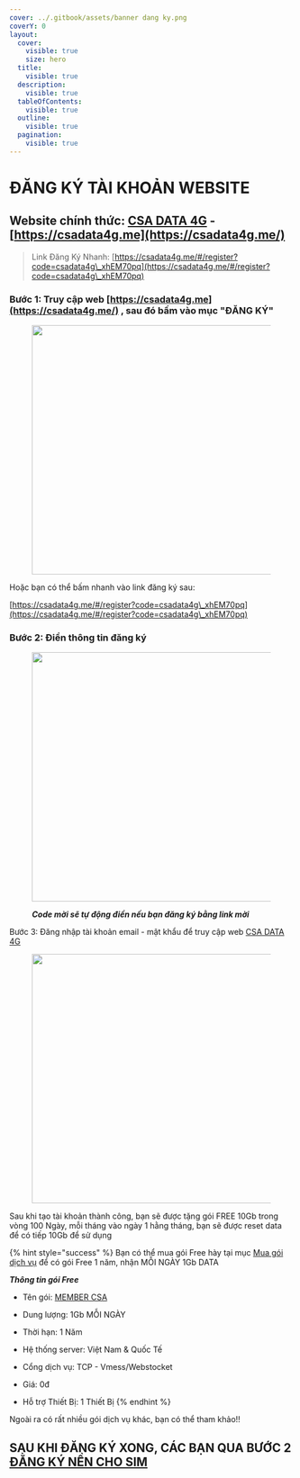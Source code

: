 ```yaml
---
cover: ../.gitbook/assets/banner dang ky.png
coverY: 0
layout:
  cover:
    visible: true
    size: hero
  title:
    visible: true
  description:
    visible: true
  tableOfContents:
    visible: true
  outline:
    visible: true
  pagination:
    visible: true
---
```


# ĐĂNG KÝ TÀI KHOẢN WEBSITE

## Website chính thức: [CSA DATA 4G](https://csadata4g.me/) - [https://csadata4g.me](https://csadata4g.me/)

> Link Đăng Ký Nhanh: [https://csadata4g.me/#/register?code=csadata4g\_xhEM70pq](https://csadata4g.me/#/register?code=csadata4g\_xhEM70pq)

### Bước 1: Truy cập web [https://csadata4g.me](https://csadata4g.me/) , sau đó bấm vào mục "ĐĂNG KÝ"

<figure><img src="../.gitbook/assets/1.jpg" alt="" width="443"><figcaption></figcaption></figure>

Hoặc bạn có thể bấm nhanh vào link đăng ký sau:

&#x20;[https://csadata4g.me/#/register?code=csadata4g\_xhEM70pq](https://csadata4g.me/#/register?code=csadata4g\_xhEM70pq)

### Bước 2: Điền thông tin đăng ký

<figure><img src="../.gitbook/assets/2.jpg" alt="" width="443"><figcaption><p><em><strong>Code mời sẽ tự động điền nếu bạn đăng ký bằng link mời</strong></em></p></figcaption></figure>

Bước 3: Đăng nhập tài khoản email - mật khẩu để truy cập web [CSA DATA 4G](https://csadata4g.me/)

<figure><img src="../.gitbook/assets/3.jpg" alt="" width="443"><figcaption></figcaption></figure>

Sau khi tạo tài khoản thành công, bạn sẽ được tặng gói FREE 10Gb trong vòng 100 Ngày, mỗi tháng vào ngày 1 hằng tháng, bạn sẽ được reset data để có tiếp 10Gb để sử dụng

{% hint style="success" %}
Bạn có thể mua gói Free hày tại mục [Mua gói dịch vụ](https://csadata4g.me/#/plan) để có gói Free 1 năm, nhận MỖI NGÀY 1Gb DATA

_**Thông tin gói Free**_

* Tên gói: [MEMBER CSA](https://csadata4g.me/#/plan/4)
* Dung lượng: 1Gb MỖI NGÀY
* Thời hạn: 1 Năm
* Hệ thống server: Việt Nam & Quốc Tế
* Cổng dịch vụ: TCP - Vmess/Webstocket
* Giá: 0đ



* Hỗ trợ Thiết Bị: 1 Thiết Bị
{% endhint %}

Ngoài ra có rất nhiều gói dịch vụ khác, bạn có thể tham khảo!!

## SAU KHI ĐĂNG KÝ XONG, CÁC BẠN QUA BƯỚC 2 [ĐẰNG KÝ NỀN CHO SIM](dang-ky-nen-cho-sim.md)
